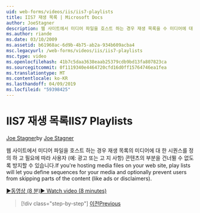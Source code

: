 ```yaml
---
uid: web-forms/videos/iis/iis7-playlists
title: IIS7 재생 목록 | Microsoft Docs
author: JoeStagner
description: 웹 사이트에서 미디어 파일을 호스트 하는 경우 재생 목록을 수 미디어에 대 한 시퀀스를 정의 하 고 필요에 따라 사용자가 t의 부분을 건너뛸 수 없도록 방지 하는 중...
ms.author: riande
ms.date: 03/10/2009
ms.assetid: b61968ac-6d9b-4b75-ab2a-934b609acba4
msc.legacyurl: /web-forms/videos/iis/iis7-playlists
msc.type: video
ms.openlocfilehash: 41b7c5daa3638eaab25379cdb9bd13fa807823ca
ms.sourcegitcommit: 0f1119340e4464720cfd16d0ff15764746ea1fea
ms.translationtype: MT
ms.contentlocale: ko-KR
ms.lasthandoff: 04/09/2019
ms.locfileid: "59398425"
---
```

# <a name="iis7-playlists"></a><span data-ttu-id="06fc6-103">IIS7 재생 목록</span><span class="sxs-lookup"><span data-stu-id="06fc6-103">IIS7 Playlists</span></span>

<span data-ttu-id="06fc6-104">[Joe Stagner](https://github.com/JoeStagner)</span><span class="sxs-lookup"><span data-stu-id="06fc6-104">by [Joe Stagner](https://github.com/JoeStagner)</span></span>

<span data-ttu-id="06fc6-105">웹 사이트에서 미디어 파일을 호스트 하는 경우 재생 목록의 미디어에 대 한 시퀀스를 정의 하 고 필요에 따라 사용자 (예: 광고 또는 고 지 사항) 콘텐츠의 부분을 건너뛸 수 없도록 방지할 수 있습니다.</span><span class="sxs-lookup"><span data-stu-id="06fc6-105">If you're hosting media files on your web site, play lists will let you define sequences for your media and optionally prevent users from skipping parts of the content (like ads or disclaimers).</span></span>

[<span data-ttu-id="06fc6-106">&#9654;동영상 (8 분)</span><span class="sxs-lookup"><span data-stu-id="06fc6-106">&#9654; Watch video (8 minutes)</span></span>](https://channel9.msdn.com/Blogs/ASP-NET-Site-Videos/iis7-playlists)

> [!div class="step-by-step"]
> [<span data-ttu-id="06fc6-107">이전</span><span class="sxs-lookup"><span data-stu-id="06fc6-107">Previous</span></span>](bit-rate-throttling.md)
